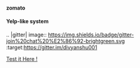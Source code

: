#### zomato
#### Yelp-like system

.. |gitter| image:: https://img.shields.io/badge/gitter-join%20chat%20%E2%86%92-brightgreen.svg
   :target:https://gitter.im/divyanshu001

[Test it Here !](https://jsfiddle.net/afz70tee/)

